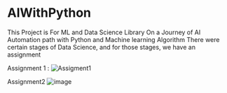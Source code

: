 # AIWithPython
This Project is For ML and Data Science Library
On a Journey of AI Automation path with Python and Machine learning Algorithm
There were certain stages of Data Science, and for those stages, we have an assignment

Assignment 1 :
![Assigment1](https://github.com/lokesh2009/AIWithPython/assets/31234433/14bd928e-815a-498f-8a9f-47377005077e)

Assignment2
![image](https://github.com/lokesh2009/AIWithPython/assets/31234433/0519a7f3-d133-476c-9f57-737f6573bf4b)
